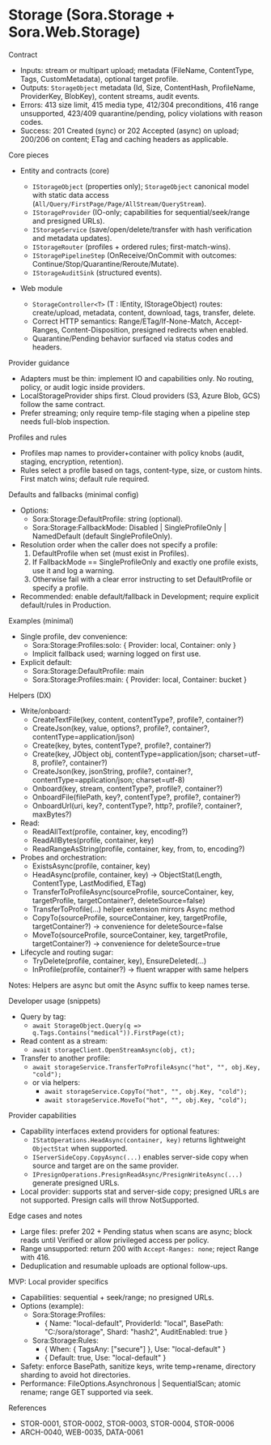 ﻿# Storage (Sora.Storage + Sora.Web.Storage)

Contract

- Inputs: stream or multipart upload; metadata (FileName, ContentType, Tags, CustomMetadata), optional target profile.
- Outputs: `StorageObject` metadata (Id, Size, ContentHash, ProfileName, ProviderKey, BlobKey), content streams, audit events.
- Errors: 413 size limit, 415 media type, 412/304 preconditions, 416 range unsupported, 423/409 quarantine/pending, policy violations with reason codes.
- Success: 201 Created (sync) or 202 Accepted (async) on upload; 200/206 on content; ETag and caching headers as applicable.

Core pieces

- Entity and contracts (core)
  - `IStorageObject` (properties only); `StorageObject` canonical model with static data access (`All/Query/FirstPage/Page/AllStream/QueryStream`).
  - `IStorageProvider` (IO-only; capabilities for sequential/seek/range and presigned URLs).
  - `IStorageService` (save/open/delete/transfer with hash verification and metadata updates).
  - `IStorageRouter` (profiles + ordered rules; first-match-wins).
  - `IStoragePipelineStep` (OnReceive/OnCommit with outcomes: Continue/Stop/Quarantine/Reroute/Mutate).
  - `IStorageAuditSink` (structured events).

- Web module
  - `StorageController<T>` (T : IEntity, IStorageObject) routes: create/upload, metadata, content, download, tags, transfer, delete.
  - Correct HTTP semantics: Range/ETag/If-None-Match, Accept-Ranges, Content-Disposition, presigned redirects when enabled.
  - Quarantine/Pending behavior surfaced via status codes and headers.

Provider guidance

- Adapters must be thin: implement IO and capabilities only. No routing, policy, or audit logic inside providers.
- LocalStorageProvider ships first. Cloud providers (S3, Azure Blob, GCS) follow the same contract.
- Prefer streaming; only require temp-file staging when a pipeline step needs full-blob inspection.

Profiles and rules

- Profiles map names to provider+container with policy knobs (audit, staging, encryption, retention).
- Rules select a profile based on tags, content-type, size, or custom hints. First match wins; default rule required.

Defaults and fallbacks (minimal config)

- Options:
  - Sora:Storage:DefaultProfile: string (optional).
  - Sora:Storage:FallbackMode: Disabled | SingleProfileOnly | NamedDefault (default SingleProfileOnly).
- Resolution order when the caller does not specify a profile:
  1) DefaultProfile when set (must exist in Profiles).
  2) If FallbackMode == SingleProfileOnly and exactly one profile exists, use it and log a warning.
  3) Otherwise fail with a clear error instructing to set DefaultProfile or specify a profile.
- Recommended: enable default/fallback in Development; require explicit default/rules in Production.

Examples (minimal)

- Single profile, dev convenience:
  - Sora:Storage:Profiles:solo: { Provider: local, Container: only }
  - Implicit fallback used; warning logged on first use.
- Explicit default:
  - Sora:Storage:DefaultProfile: main
  - Sora:Storage:Profiles:main: { Provider: local, Container: bucket }

Helpers (DX)

- Write/onboard:
  - CreateTextFile(key, content, contentType?, profile?, container?)
  - CreateJson(key, value, options?, profile?, container?, contentType=application/json)
  - Create(key, bytes, contentType?, profile?, container?)
  - Create(key, JObject obj, contentType=application/json; charset=utf-8, profile?, container?)
  - CreateJson(key, jsonString, profile?, container?, contentType=application/json; charset=utf-8)
  - Onboard(key, stream, contentType?, profile?, container?)
  - OnboardFile(filePath, key?, contentType?, profile?, container?)
  - OnboardUrl(uri, key?, contentType?, http?, profile?, container?, maxBytes?)
- Read:
  - ReadAllText(profile, container, key, encoding?)
  - ReadAllBytes(profile, container, key)
  - ReadRangeAsString(profile, container, key, from, to, encoding?)
- Probes and orchestration:
  - ExistsAsync(profile, container, key)
  - HeadAsync(profile, container, key) → ObjectStat(Length, ContentType, LastModified, ETag)
  - TransferToProfileAsync(sourceProfile, sourceContainer, key, targetProfile, targetContainer?, deleteSource=false)
  - TransferToProfile(...) helper extension mirrors Async method
  - CopyTo(sourceProfile, sourceContainer, key, targetProfile, targetContainer?) → convenience for deleteSource=false
  - MoveTo(sourceProfile, sourceContainer, key, targetProfile, targetContainer?) → convenience for deleteSource=true
- Lifecycle and routing sugar:
  - TryDelete(profile, container, key), EnsureDeleted(...)
  - InProfile(profile, container?) → fluent wrapper with same helpers

Notes: Helpers are async but omit the Async suffix to keep names terse.

Developer usage (snippets)

- Query by tag:
  - `await StorageObject.Query(q => q.Tags.Contains("medical")).FirstPage(ct);`
- Read content as a stream:
  - `await storageClient.OpenStreamAsync(obj, ct);`
- Transfer to another profile:
  - `await storageService.TransferToProfileAsync("hot", "", obj.Key, "cold");`
  - or via helpers:
    - `await storageService.CopyTo("hot", "", obj.Key, "cold");`
    - `await storageService.MoveTo("hot", "", obj.Key, "cold");`

Provider capabilities

- Capability interfaces extend providers for optional features:
  - `IStatOperations.HeadAsync(container, key)` returns lightweight `ObjectStat` when supported.
  - `IServerSideCopy.CopyAsync(...)` enables server-side copy when source and target are on the same provider.
  - `IPresignOperations.PresignReadAsync/PresignWriteAsync(...)` generate presigned URLs.
- Local provider: supports stat and server-side copy; presigned URLs are not supported. Presign calls will throw NotSupported.

Edge cases and notes

- Large files: prefer 202 + Pending status when scans are async; block reads until Verified or allow privileged access per policy.
- Range unsupported: return 200 with `Accept-Ranges: none`; reject Range with 416.
- Deduplication and resumable uploads are optional follow-ups.

MVP: Local provider specifics

- Capabilities: sequential + seek/range; no presigned URLs.
- Options (example):
  - Sora:Storage:Profiles:
    - { Name: "local-default", ProviderId: "local", BasePath: "C:/sora/storage", Shard: "hash2", AuditEnabled: true }
  - Sora:Storage:Rules:
    - { When: { TagsAny: ["secure"] }, Use: "local-default" }
    - { Default: true, Use: "local-default" }
- Safety: enforce BasePath, sanitize keys, write temp+rename, directory sharding to avoid hot directories.
- Performance: FileOptions.Asynchronous | SequentialScan; atomic rename; range GET supported via seek.

References

- STOR-0001, STOR-0002, STOR-0003, STOR-0004, STOR-0006
- ARCH-0040, WEB-0035, DATA-0061
